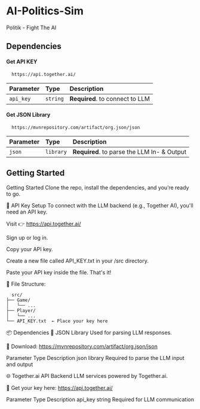 
# AI-Politics-Sim

Politik - Fight The AI



## Dependencies

#### Get API KEY

```http
  https://api.together.ai/
```

| Parameter | Type     | Description                |
| :-------- | :------- | :------------------------- |
| `api_key` | `string` | **Required**. to connect to LLM |

#### Get JSON Library 

```http
  https://mvnrepository.com/artifact/org.json/json
```

| Parameter | Type     | Description                       |
| :-------- | :------- | :-------------------------------- |
| `json`      | `library` | **Required**. to parse the LLM In- & Output  |



## Getting Started
 Getting Started
Clone the repo, install the dependencies, and you’re ready to go.

🔑 API Key Setup
To connect with the LLM backend (e.g., Together AI), you'll need an API key.

Visit 👉 https://api.together.ai/

Sign up or log in.

Copy your API key.

Create a new file called API_KEY.txt in your /src directory.

Paste your API key inside the file. That's it!

📄 File Structure:

```http
  src/
├── Game/
│   └── ...
├── Player/
│   └── ...
└── API_KEY.txt  ← Place your key here
```

📦 Dependencies
🧩 JSON Library
Used for parsing LLM responses.

🔗 Download: https://mvnrepository.com/artifact/org.json/json

Parameter	Type	Description
json	library	Required to parse the LLM input and output

🌐 Together.ai API
Backend LLM services powered by Together.ai.

🔗 Get your key here: https://api.together.ai/

Parameter	Type	Description
api_key	string	Required for LLM communication

